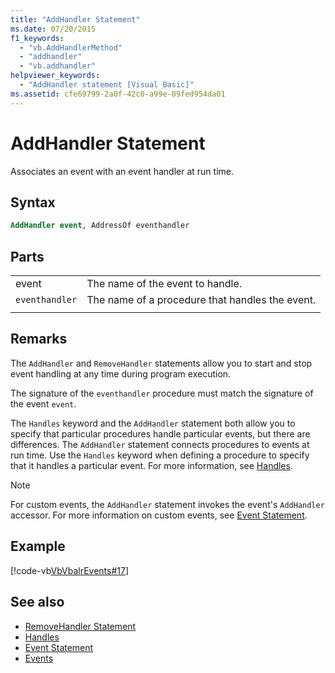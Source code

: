 ```yaml
---
title: "AddHandler Statement"
ms.date: 07/20/2015
f1_keywords: 
  - "vb.AddHandlerMethod"
  - "addhandler"
  - "vb.addhandler"
helpviewer_keywords: 
  - "AddHandler statement [Visual Basic]"
ms.assetid: cfe69799-2a0f-42c0-a99e-09fed954da01
---
```

# AddHandler Statement
Associates an event with an event handler at run time.  
  
## Syntax  
  
```vb  
AddHandler event, AddressOf eventhandler  
```  
  
## Parts  
|||
|---|---|
|event|The name of the event to handle.|  
|`eventhandler`|The name of a procedure that handles the event.|
|||
  
## Remarks  
 The `AddHandler` and `RemoveHandler` statements allow you to start and stop event handling at any time during program execution.  
  
 The signature of the `eventhandler` procedure must match the signature of the event `event`.  
  
 The `Handles` keyword and the `AddHandler` statement both allow you to specify that particular procedures handle particular events, but there are differences. The `AddHandler` statement connects procedures to events at run time. Use the `Handles` keyword when defining a procedure to specify that it handles a particular event. For more information, see [Handles](../../../visual-basic/language-reference/statements/handles-clause.md).  
  
> [!NOTE]
> For custom events, the `AddHandler` statement invokes the event's `AddHandler` accessor. For more information on custom events, see [Event Statement](../../../visual-basic/language-reference/statements/event-statement.md).  
  
## Example  
 [!code-vb[VbVbalrEvents#17](~/samples/snippets/visualbasic/VS_Snippets_VBCSharp/VbVbalrEvents/VB/Class1.vb#17)]  
  
## See also

- [RemoveHandler Statement](../../../visual-basic/language-reference/statements/removehandler-statement.md)
- [Handles](../../../visual-basic/language-reference/statements/handles-clause.md)
- [Event Statement](../../../visual-basic/language-reference/statements/event-statement.md)
- [Events](../../../visual-basic/programming-guide/language-features/events/index.md)
